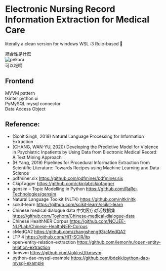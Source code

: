# Electronic Nursing Record Information Extraction for Medical Care
literally a clean version for windows WSL :3
Rule-based 📏


耦合性是什麼\
![pekora](https://stickers.wiki/static/stickers/endlesshole/file_757404.webp?ezimgfmt=rs:134x134/rscb1/ng:webp/ngcb1)\
可以吃嗎


## Frontend
MVVM pattern\
tkinter python ui\
PyMySQL mysql connector\
Data Access Object


## Reference:
- (Sonit Singh, 2018) Natural Language Processing for Information Extraction
- (CHANG, WAN-YU, 2020)  Developing the Predictive Model for Violence in Psychiatric Inpatients by Using Data from Electronic Medical Record: A Text Mining Approach
- (H Yang, 2019) Pipelines for Procedural Information Extraction from Scientific Literature: Towards Recipes using Machine Learning and Data Science
- pdfminer.six https://github.com/pdfminer/pdfminer.six
- CkipTagger https://github.com/ckiplab/ckiptagger
- gensim – Topic Modelling in Python https://github.com/RaRe-Technologies/gensim
- Natural Language Toolkit (NLTK) https://github.com/nltk/nltk
- scikit-learn https://github.com/scikit-learn/scikit-learn
- Chinese medical dialogue data 中文医疗对话数据集 https://github.com/Toyhom/Chinese-medical-dialogue-data
- Chinese HealthNER Corpus https://github.com/NCUEE-NLPLab/Chinese-HealthNER-Corpus
- cMedQA2 https://github.com/zhangsheng93/cMedQA2
- LTP 4 https://github.com/HIT-SCIR/ltp
- open-entity-relation-extraction https://github.com/lemonhu/open-entity-relation-extraction
- tkmvvm https://github.com/Joklost/tkmvvm
- python-dao-mysql-example https://github.com/bdekk/python-dao-mysql-example
